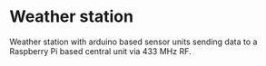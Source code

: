 # Weather station

Weather station with arduino based sensor units sending data to a Raspberry Pi based central unit via 433 MHz RF.